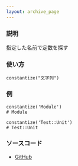 ```yaml
---
layout: archive_page
---
```

### 説明
指定した名前で定数を探す

### 使い方
    constantize("文字列")

### 例
    constantize('Module')
    # Module

    constantize('Test::Unit')
    # Test::Unit

### ソースコード
* [GitHub](https://github.com/rails/rails/blob/ac30e389ecfa0e26e3d44c1eda8488ddf63b3ecc/activesupport/lib/active_support/inflector/methods.rb#L272)